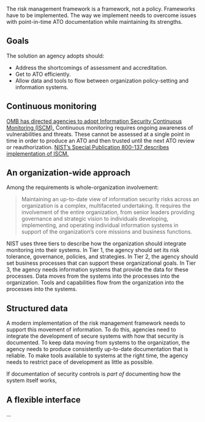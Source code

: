 The risk management framework is a framework, not a policy. Frameworks have to be implemented. The way we implement needs to overcome issues with point-in-time ATO documentation while maintaining its strengths.

## Goals

The solution an agency adopts should:

* Address the shortcomings of assessment and accreditation.
* Get to ATO efficiently.
* Allow data and tools to flow between organization policy-setting and information systems.

## Continuous monitoring

[OMB has directed agencies to adopt Information Security Continuous Monitoring (ISCM).](https://www.whitehouse.gov/sites/default/files/omb/memoranda/2014/m-14-03.pdf) Continuous monitoring requires ongoing awareness of vulnerabilities and threats. These cannot be assessed at a single point in time in order to produce an ATO and then trusted until the next ATO review or reauthorization. [NIST’s Special Publication 800-137 describes implementation of ISCM.](http://csrc.nist.gov/publications/nistpubs/800-137/SP800-137-Final.pdf)

## An organization-wide approach

Among the requirements is whole-organization involvement:

 > Maintaining an up-to-date view of information security risks across an organization is a complex, multifaceted undertaking. It requires the involvement of the entire organization, from senior leaders providing governance and strategic vision to individuals developing, implementing, and operating individual information systems in support of the organization’s core missions and business functions.

NIST uses three tiers to describe how the organization should integrate monitoring into their systems. In Tier 1, the agency should set its risk tolerance, governance, policies, and strategies. In Tier 2, the agency should set business processes that can support these organizational goals. In Tier 3, the agency needs information systems that provide the data for these processes. Data moves from the systems into the processes into the organization. Tools and capabilities flow from the organization into the processes into the systems.

## Structured data

A modern implementation of the risk management framework needs to support this movement of information. To do this, agencies need to integrate the development of secure systems with how that security is documented. To keep data moving from systems to the organization, the agency needs to produce consistently up-to-date documentation that is reliable. To make tools available to systems at the right time, the agency needs to restrict pace of development as little as possible.

If documentation of security controls is _part of_ documenting how the system itself works,

## A flexible interface
...
